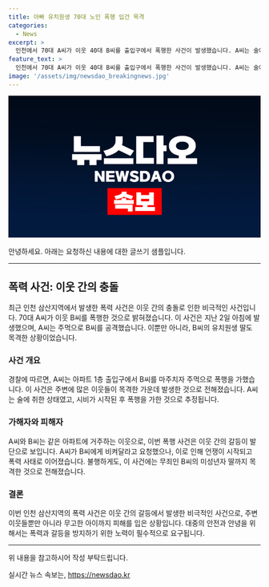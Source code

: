 ```yaml
---
title: 아빠 유치원생 70대 노인 폭행 입건 목격
categories:
  - News
excerpt: >
  인천에서 70대 A씨가 이웃 40대 B씨를 출입구에서 폭행한 사건이 발생했습니다. A씨는 술에 취해 B씨를 주먹으로 때렸으며, B씨의 유치원생 딸도 현장에 있었습니다. 경찰은 A씨를 불구속 입건하고, 이웃 간의 시비가 폭행으로 이어졌을 가능성을 조사 중입니다. 이 사건은 이웃 간의 갈등과 폭력으로 경찰과 주변 주민들의 이목을 끌고 있습니다.
feature_text: >
  인천에서 70대 A씨가 이웃 40대 B씨를 출입구에서 폭행한 사건이 발생했습니다. A씨는 술에 취해 B씨를 주먹으로 때렸으며, B씨의 유치원생 딸도 현장에 있었습니다. 경찰은 A씨를 불구속 입건하고, 이웃 간의 시비가 폭행으로 이어졌을 가능성을 조사 중입니다. 이 사건은 이웃 간의 갈등과 폭력으로 경찰과 주변 주민들의 이목을 끌고 있습니다.
image: '/assets/img/newsdao_breakingnews.jpg'
---
```


<p><img src="/assets/img/newsdao_breakingnews.jpg" alt="bookingtag 속보" /></p>

<p>안녕하세요. 아래는 요청하신 내용에 대한 글쓰기 샘플입니다.</p>

<hr />

<h2 data-ke-size="size26">폭력 사건: 이웃 간의 충돌</h2>

<p data-ke-size="size16">최근 인천 삼산지역에서 발생한 폭력 사건은 이웃 간의 충돌로 인한 비극적인 사건입니다. 70대 A씨가 이웃 B씨를 폭행한 것으로 밝혀졌습니다. 이 사건은 지난 2일 아침에 발생했으며, A씨는 주먹으로 B씨를 공격했습니다. 이뿐만 아니라, B씨의 유치원생 딸도 목격한 상황이었습니다.</p>

<h3>사건 개요</h3>

<p data-ke-size="size16">경찰에 따르면, A씨는 아파트 1층 출입구에서 B씨를 마주치자 주먹으로 폭행을 가했습니다. 이 사건은 주변에 많은 이웃들이 목격한 가운데 발생한 것으로 전해졌습니다. A씨는 술에 취한 상태였고, 시비가 시작된 후 폭행을 가한 것으로 추정됩니다.</p>

<h3>가해자와 피해자</h3>

<p data-ke-size="size16">A씨와 B씨는 같은 아파트에 거주하는 이웃으로, 이번 폭행 사건은 이웃 간의 갈등이 발단으로 보입니다. A씨가 B씨에게 비켜달라고 요청했으나, 이로 인해 언쟁이 시작되고 폭력 사태로 이어졌습니다. 불행하게도, 이 사건에는 무죄인 B씨의 미성년자 딸까지 목격한 것으로 전해졌습니다.</p>

<h3>결론</h3>

<p data-ke-size="size16">이번 인천 삼산지역의 폭력 사건은 이웃 간의 갈등에서 발생한 비극적인 사건으로, 주변 이웃들뿐만 아니라 무고한 아이까지 피해를 입은 상황입니다. 대중의 안전과 안녕을 위해서는 폭력과 갈등을 방지하기 위한 노력이 필수적으로 요구됩니다.</p>

<hr />

<p>위 내용을 참고하시어 작성 부탁드립니다. </p>
실시간 뉴스 속보는, <a href="https://newsdao.kr" rel="dofollow">https://newsdao.kr</a>


